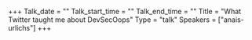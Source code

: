 +++
Talk_date = ""
Talk_start_time = ""
Talk_end_time = ""
Title = "What Twitter taught me about DevSecOops"
Type = "talk"
Speakers = ["anais-urlichs"]
+++

 
